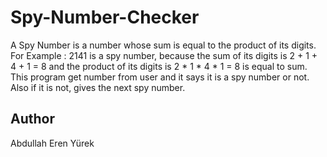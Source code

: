 # Spy-Number-Checker

A Spy Number is a number whose sum is equal to the product of its digits. For Example : 2141 is a spy number, because the sum of its digits is 2 + 1 + 4 + 1 = 8 and the product of its digits is 2 * 1 * 4 * 1 = 8 is equal to sum. This program get number from user and it says it is a spy number or not. Also if it is not, gives the next spy number.

<h2>Author</h2>

Abdullah Eren Yürek
